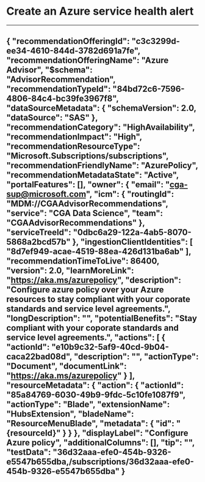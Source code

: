 <properties
    pageTitle="Create Azure policy recommendation"
    description="Create Azure policy recommendation"
    authors="timwong"
    ms.author="timwong"
    articleId="c3c3299d-ee34-4610-844d-3782d691a7fe_Public"
    selfHelpType="advisorRecommendationMetadata"
    cloudEnvironments="Public"
/>
# Create an Azure service health alert
---
{
	"recommendationOfferingId": "c3c3299d-ee34-4610-844d-3782d691a7fe",
	"recommendationOfferingName": "Azure Advisor",
	"$schema": "AdvisorRecommendation",
	"recommendationTypeId": "84bd72c6-7596-4806-84c4-bc39fe3967f8",
	"dataSourceMetadata": {
		"schemaVersion": 2.0,
		"dataSource": "SAS"
	},
	"recommendationCategory": "HighAvailability",
	"recommendationImpact": "High",
	"recommendationResourceType": "Microsoft.Subscriptions/subscriptions",
	"recommendationFriendlyName": "AzurePolicy",
	"recommendationMetadataState": "Active",
	"portalFeatures": [],
	"owner": {
		"email": "cga-sup@microsoft.com",
		"icm": {
			"routingId": "MDM://CGAAdvisorRecommendations",
			"service": "CGA Data Science",
			"team": "CGAAdvisorRecommendations"
		},
		"serviceTreeId": "0dbc6a29-122a-4ab5-8070-5868a2bcd57b"
	},
	"ingestionClientIdentities": [ "8d7ef949-acae-4519-88ea-426d131ba6ab" ],
	"recommendationTimeToLive": 86400,
	"version": 2.0,
	"learnMoreLink": "https://aka.ms/azurepolicy",
	"description": "Configure azure policy over your Azure resources to stay compliant with your coporate standards and service level agreements.",
	"longDescription": "",
	"potentialBenefits": "Stay compliant with your coporate standards and service level agreements.",
	"actions": [
		{
			"actionId": "e10b9c32-5af9-40cd-9b04-caca22bad08d",
			"description": "",
			"actionType": "Document",
			"documentLink": "https://aka.ms/azurepolicy"
		}
	],
	"resourceMetadata": {
		"action": {
			"actionId": "85a84769-6030-49b9-9fdc-5c10fe1087f9",
			"actionType": "Blade",
			"extensionName": "HubsExtension",
			"bladeName": "ResourceMenuBlade",
			"metadata": { "id": "{resourceId}" }
		}
	},
	"displayLabel": "Configure Azure policy",
	"additionalColumns": [],
	"tip": "",
	"testData": "36d32aaa-efe0-454b-9326-e5547b655dba,/subscriptions/36d32aaa-efe0-454b-9326-e5547b655dba"
}
---
